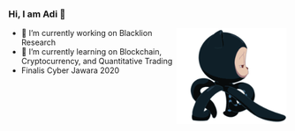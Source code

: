 ### Hi, I am Adi 👋
<img align="right" src="https://raw.githubusercontent.com/ijlik/ijlik/master/octocat-walk.gif" width="200">

- 🔭 I’m currently working on Blacklion Research
- 🌱 I’m currently learning on Blockchain, Cryptocurrency, and Quantitative Trading
- Finalis Cyber Jawara 2020
